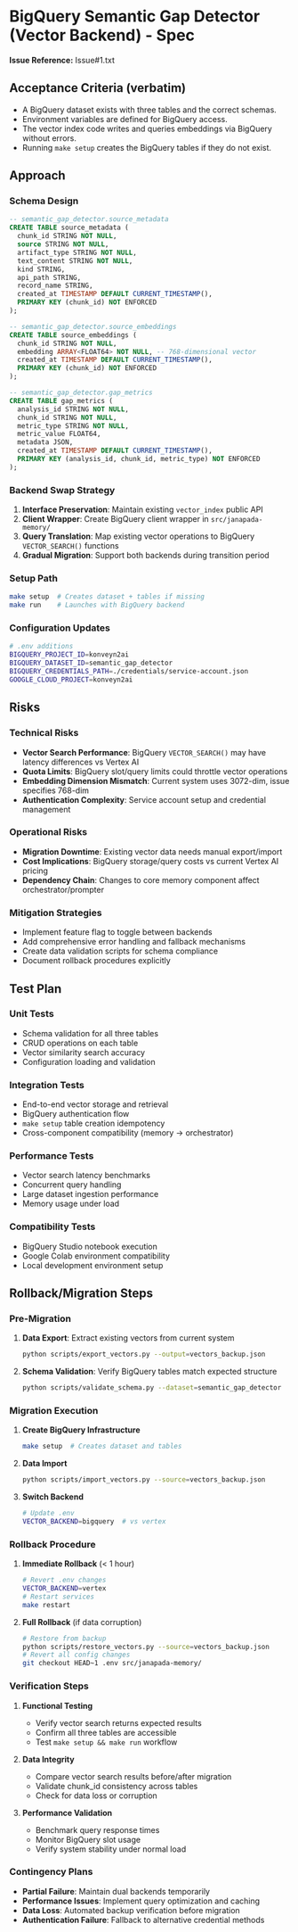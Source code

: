 # BigQuery Semantic Gap Detector (Vector Backend) - Spec

**Issue Reference:** Issue#1.txt

## Acceptance Criteria (verbatim)
- A BigQuery dataset exists with three tables and the correct schemas.
- Environment variables are defined for BigQuery access.
- The vector index code writes and queries embeddings via BigQuery without errors.
- Running `make setup` creates the BigQuery tables if they do not exist.

## Approach

### Schema Design
```sql
-- semantic_gap_detector.source_metadata
CREATE TABLE source_metadata (
  chunk_id STRING NOT NULL,
  source STRING NOT NULL,
  artifact_type STRING NOT NULL, 
  text_content STRING NOT NULL,
  kind STRING,
  api_path STRING,
  record_name STRING,
  created_at TIMESTAMP DEFAULT CURRENT_TIMESTAMP(),
  PRIMARY KEY (chunk_id) NOT ENFORCED
);

-- semantic_gap_detector.source_embeddings  
CREATE TABLE source_embeddings (
  chunk_id STRING NOT NULL,
  embedding ARRAY<FLOAT64> NOT NULL, -- 768-dimensional vector
  created_at TIMESTAMP DEFAULT CURRENT_TIMESTAMP(),
  PRIMARY KEY (chunk_id) NOT ENFORCED
);

-- semantic_gap_detector.gap_metrics
CREATE TABLE gap_metrics (
  analysis_id STRING NOT NULL,
  chunk_id STRING NOT NULL,
  metric_type STRING NOT NULL,
  metric_value FLOAT64,
  metadata JSON,
  created_at TIMESTAMP DEFAULT CURRENT_TIMESTAMP(),
  PRIMARY KEY (analysis_id, chunk_id, metric_type) NOT ENFORCED
);
```

### Backend Swap Strategy
1. **Interface Preservation**: Maintain existing `vector_index` public API
2. **Client Wrapper**: Create BigQuery client wrapper in `src/janapada-memory/`
3. **Query Translation**: Map existing vector operations to BigQuery `VECTOR_SEARCH()` functions
4. **Gradual Migration**: Support both backends during transition period

### Setup Path
```bash
make setup  # Creates dataset + tables if missing
make run    # Launches with BigQuery backend
```

### Configuration Updates
```bash
# .env additions
BIGQUERY_PROJECT_ID=konveyn2ai
BIGQUERY_DATASET_ID=semantic_gap_detector
BIGQUERY_CREDENTIALS_PATH=./credentials/service-account.json
GOOGLE_CLOUD_PROJECT=konveyn2ai
```

## Risks

### Technical Risks
- **Vector Search Performance**: BigQuery `VECTOR_SEARCH()` may have latency differences vs Vertex AI
- **Quota Limits**: BigQuery slot/query limits could throttle vector operations  
- **Embedding Dimension Mismatch**: Current system uses 3072-dim, issue specifies 768-dim
- **Authentication Complexity**: Service account setup and credential management

### Operational Risks
- **Migration Downtime**: Existing vector data needs manual export/import
- **Cost Implications**: BigQuery storage/query costs vs current Vertex AI pricing
- **Dependency Chain**: Changes to core memory component affect orchestrator/prompter

### Mitigation Strategies
- Implement feature flag to toggle between backends
- Add comprehensive error handling and fallback mechanisms
- Create data validation scripts for schema compliance
- Document rollback procedures explicitly

## Test Plan

### Unit Tests
- Schema validation for all three tables
- CRUD operations on each table
- Vector similarity search accuracy
- Configuration loading and validation

### Integration Tests  
- End-to-end vector storage and retrieval
- BigQuery authentication flow
- `make setup` table creation idempotency
- Cross-component compatibility (memory → orchestrator)

### Performance Tests
- Vector search latency benchmarks
- Concurrent query handling
- Large dataset ingestion performance
- Memory usage under load

### Compatibility Tests
- BigQuery Studio notebook execution
- Google Colab environment compatibility
- Local development environment setup

## Rollback/Migration Steps

### Pre-Migration
1. **Data Export**: Extract existing vectors from current system
   ```bash
   python scripts/export_vectors.py --output=vectors_backup.json
   ```

2. **Schema Validation**: Verify BigQuery tables match expected structure
   ```bash
   python scripts/validate_schema.py --dataset=semantic_gap_detector
   ```

### Migration Execution
1. **Create BigQuery Infrastructure**
   ```bash
   make setup  # Creates dataset and tables
   ```

2. **Data Import**
   ```bash
   python scripts/import_vectors.py --source=vectors_backup.json
   ```

3. **Switch Backend**
   ```bash
   # Update .env
   VECTOR_BACKEND=bigquery  # vs vertex
   ```

### Rollback Procedure
1. **Immediate Rollback** (< 1 hour)
   ```bash
   # Revert .env changes
   VECTOR_BACKEND=vertex
   # Restart services
   make restart
   ```

2. **Full Rollback** (if data corruption)
   ```bash
   # Restore from backup
   python scripts/restore_vectors.py --source=vectors_backup.json
   # Revert all config changes
   git checkout HEAD~1 .env src/janapada-memory/
   ```

### Verification Steps
1. **Functional Testing**
   - Verify vector search returns expected results
   - Confirm all three tables are accessible
   - Test `make setup && make run` workflow

2. **Data Integrity**
   - Compare vector search results before/after migration
   - Validate chunk_id consistency across tables
   - Check for data loss or corruption

3. **Performance Validation**
   - Benchmark query response times
   - Monitor BigQuery slot usage
   - Verify system stability under normal load

### Contingency Plans
- **Partial Failure**: Maintain dual backends temporarily
- **Performance Issues**: Implement query optimization and caching
- **Data Loss**: Automated backup verification before migration
- **Authentication Failure**: Fallback to alternative credential methods
